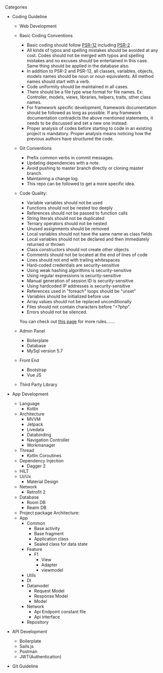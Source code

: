 Categories
* Coding Guideline
    * Web Development
	* Basic Coding Conventions
		* Basic coding should follow <a href="https://www.php-fig.org/psr/psr-12/">PSR-12</a> including <a href="https://www.php-fig.org/psr/psr-2/">PSR-2</a> .
		* All kinds of typos and spelling mistakes should be avoided at any cost. Codes should not be merged with typos and spelling mistakes and no excuses should be entertained in this case. Same thing should be applied in the database also. 
		* In addition to PSR-2 and PSR-12, all classes, variables, objects, models names should be noun or noun equivalents. All method names should start with a verb. 
		* Code uniformity should be maintained in all cases. 
		* There should be a file type wise format for file names. Ex: Controller, models, views, libraries, helpers, traits, other class names. 
		* For framework specific development, framework documentation should be followed as long as possible. If any framework documentation contradicts the above mentioned statements, it needs to be discussed and set a new one instead. 
		* Proper analysis of codes before starting to code in an existing project is mandatory. Proper analysis means noticing how the previous authors have structured the code. 
	* Git Conventions
		* Prefix common verbs in commit messages. 
		* Updating dependencies with a note. 
		* Avoid pushing to master branch directly or cloning master branch. 
		* Maintaining a change log. 
		* This repo can be followed to get a more specific idea.
	* Code Quality:
		* Variable variables should not be used
		* Functions should not be nested too deeply
		* References should not be passed to function calls
		* String literals should not be duplicated
		* Ternary operators should not be nested
		* Unused assignments should be removed
		* Local variables should not have the same name as class fields
		* Local variables should not be declared and then immediately returned or thrown
		* Class constructors should not create other objects
		* Comments should not be located at the end of lines of code
		* Lines should not end with trailing whitespaces
		* Hard-coded credentials are security-sensitive
		* Using weak hashing algorithms is security-sensitive
		* Using regular expressions is security-sensitive
		* Manual generation of session ID is security-sensitive
		* Using hardcoded IP addresses is security-sensitive
		* References used in "foreach" loops should be "unset"
		* Variables should be initialized before use
		* Array values should not be replaced unconditionally
		* Files should not contain characters before "<?php".
		* Errors should not be silenced.

		You can check out <a href="https://rules.sonarsource.com/php">this page</a> for more rules…….
    * Admin Panel
        * Boilerplate
        * Database
        * MySql version 5.7
    * Front End
        * Bootstrap
        * Vue JS
    * Third Party Library
* App Development
    * Language
    	* Kotlin
    * Architecture
        * MVVM
        * Jetpack
		* Livedata
		* Databinding
		* Navigation Controller
		* Workmanager
    * Thread
    	* Kotlin Coroutines
    * Dependency Injection
        * Dagger 2
	* HILT
    * Ui/Ux
        * Material Design
    * Network
        * Retrofit 2
    * Database 
        * Room DB
        * Realm DB
    * Project package Architecture: 
	* App
		* Common
			* Base activity 
			* Base fragment 
			* Application class 
			* Sealed class for data state 
		* Feature 
			* F1 
				* View 
				* Adapter 
				* viewmodel 
		* Utils 
		* DI 
		* Datamodel 
			* Request Model 
			* Response Model 
			* Model 
		* Network 
			* Api Endpoint constant file 
			* Api interface  
		* Repository 
 
 
    
    
    
* API Development
    * Boilerplate
    * Sails.js
    * Postman
    * JWT(Authentication)
* Git Guideline
